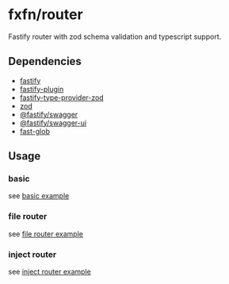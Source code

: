 # fxfn/router

Fastify router with zod schema validation and typescript support.

## Dependencies

- [fastify](https://github.com/fastify/fastify)
- [fastify-plugin](https://github.com/fastify/fastify-plugin)
- [fastify-type-provider-zod](https://github.com/fastify/fastify-type-provider-zod)
- [zod](https://github.com/colinhacks/zod)
- [@fastify/swagger](https://github.com/fastify/fastify-swagger)
- [@fastify/swagger-ui](https://github.com/fastify/fastify-swagger-ui)
- [fast-glob](https://github.com/mrmlnc/fast-glob)

## Usage

### basic

see [basic example](/examples/basic)

### file router

see [file router example](/examples/file-router)


### inject router

see [inject router example](/examples/inject-router)